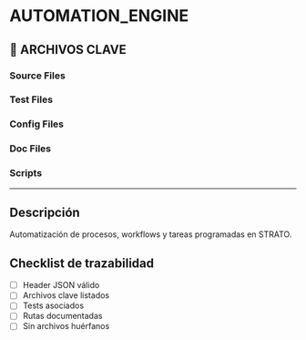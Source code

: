 <!-- STRATO MODULE HEADER
{
  "module": "AUTOMATION_ENGINE",
  "description": "Módulo de automatización y orquestación de procesos.",
  "paths": [],
  "tests": [],
  "routes": [],
  "docs": [],
  "last_synced": "2025-07-01",
  "responsible": "José + IA STRATO",
  "coverage": 0,
  "status": "active",
  "criticality": "medium"
}
-->

# AUTOMATION_ENGINE

## 📁 ARCHIVOS CLAVE

### Source Files

### Test Files

### Config Files

### Doc Files

### Scripts

---

## Descripción

Automatización de procesos, workflows y tareas programadas en STRATO.

## Checklist de trazabilidad
- [ ] Header JSON válido
- [ ] Archivos clave listados
- [ ] Tests asociados
- [ ] Rutas documentadas
- [ ] Sin archivos huérfanos 
